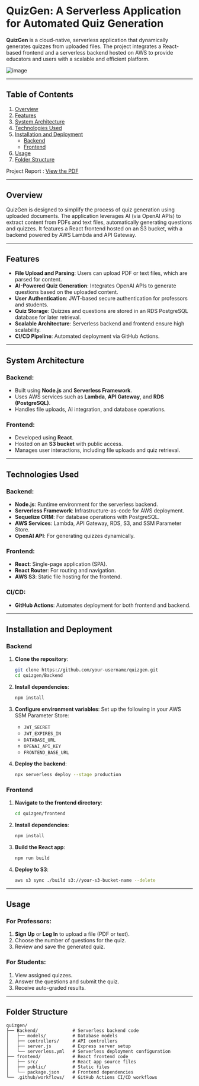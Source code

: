 
# QuizGen: A Serverless Application for Automated Quiz Generation

**QuizGen** is a cloud-native, serverless application that dynamically generates quizzes from uploaded files. The project integrates a React-based frontend and a serverless backend hosted on AWS to provide educators and users with a scalable and efficient platform.

![image](https://github.com/user-attachments/assets/aa901bc2-ada2-434e-92af-a276b77343d2)


---

## Table of Contents

1. [Overview](#overview)
2. [Features](#features)
3. [System Architecture](#system-architecture)
4. [Technologies Used](#technologies-used)
5. [Installation and Deployment](#installation-and-deployment)
   - [Backend](#backend)
   - [Frontend](#frontend)
6. [Usage](#usage)
7. [Folder Structure](#folder-structure)

Project Report : [View the PDF](./AI_Document_Summarizer-Report.pdf)

---

## Overview

QuizGen is designed to simplify the process of quiz generation using uploaded documents. The application leverages AI (via OpenAI APIs) to extract content from PDFs and text files, automatically generating questions and quizzes. It features a React frontend hosted on an S3 bucket, with a backend powered by AWS Lambda and API Gateway.

---

## Features

- **File Upload and Parsing**: Users can upload PDF or text files, which are parsed for content.
- **AI-Powered Quiz Generation**: Integrates OpenAI APIs to generate questions based on the uploaded content.
- **User Authentication**: JWT-based secure authentication for professors and students.
- **Quiz Storage**: Quizzes and questions are stored in an RDS PostgreSQL database for later retrieval.
- **Scalable Architecture**: Serverless backend and frontend ensure high scalability.
- **CI/CD Pipeline**: Automated deployment via GitHub Actions.

---

## System Architecture

### Backend:
- Built using **Node.js** and **Serverless Framework**.
- Uses AWS services such as **Lambda**, **API Gateway**, and **RDS (PostgreSQL)**.
- Handles file uploads, AI integration, and database operations.

### Frontend:
- Developed using **React**.
- Hosted on an **S3 bucket** with public access.
- Manages user interactions, including file uploads and quiz retrieval.

---

## Technologies Used

### Backend:
- **Node.js**: Runtime environment for the serverless backend.
- **Serverless Framework**: Infrastructure-as-code for AWS deployment.
- **Sequelize ORM**: For database operations with PostgreSQL.
- **AWS Services**: Lambda, API Gateway, RDS, S3, and SSM Parameter Store.
- **OpenAI API**: For generating quizzes dynamically.

### Frontend:
- **React**: Single-page application (SPA).
- **React Router**: For routing and navigation.
- **AWS S3**: Static file hosting for the frontend.

### CI/CD:
- **GitHub Actions**: Automates deployment for both frontend and backend.

---

## Installation and Deployment

### Backend

1. **Clone the repository**:
   ```bash
   git clone https://github.com/your-username/quizgen.git
   cd quizgen/Backend
   ```

2. **Install dependencies**:
   ```bash
   npm install
   ```

3. **Configure environment variables**:
   Set up the following in your AWS SSM Parameter Store:
   - `JWT_SECRET`
   - `JWT_EXPIRES_IN`
   - `DATABASE_URL`
   - `OPENAI_API_KEY`
   - `FRONTEND_BASE_URL`

4. **Deploy the backend**:
   ```bash
   npx serverless deploy --stage production
   ```

### Frontend

1. **Navigate to the frontend directory**:
   ```bash
   cd quizgen/frontend
   ```

2. **Install dependencies**:
   ```bash
   npm install
   ```

3. **Build the React app**:
   ```bash
   npm run build
   ```

4. **Deploy to S3**:
   ```bash
   aws s3 sync ./build s3://your-s3-bucket-name --delete
   ```

---

## Usage

### For Professors:
1. **Sign Up** or **Log In** to upload a file (PDF or text).
2. Choose the number of questions for the quiz.
3. Review and save the generated quiz.

### For Students:
1. View assigned quizzes.
2. Answer the questions and submit the quiz.
3. Receive auto-graded results.

---

## Folder Structure

```
quizgen/
├── Backend/             # Serverless backend code
│   ├── models/          # Database models
│   ├── controllers/     # API controllers
│   ├── server.js        # Express server setup
│   └── serverless.yml   # Serverless deployment configuration
├── frontend/            # React frontend code
│   ├── src/             # React app source files
│   ├── public/          # Static files
│   └── package.json     # Frontend dependencies
└── .github/workflows/   # GitHub Actions CI/CD workflows
```
